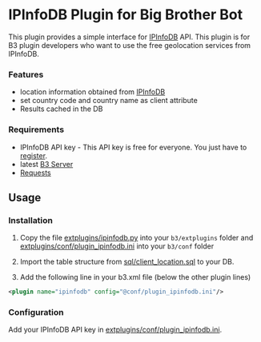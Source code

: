 IPInfoDB Plugin for Big Brother Bot
===================================

This plugin provides a simple interface for [IPInfoDB](http://ipinfodb.com) API.
This plugin is for B3 plugin developers who want to use the free geolocation services from IPInfoDB.

### Features
- location information obtained from [IPInfoDB](http://ipinfodb.com)
- set country code and country name as client attribute
- Results cached in the DB

### Requirements
- IPInfoDB API key - This API key is free for everyone. You just have to [register](http://ipinfodb.com/register.php).
- latest [B3 Server](http://bigbrotherbot.net)
- [Requests](http://docs.python-requests.org/en/latest/user/install/#install)

Usage
-----

### Installation
1. Copy the file [extplugins/ipinfodb.py](extplugins/ipinfodb.py) into your `b3/extplugins` folder and
[extplugins/conf/plugin_ipinfodb.ini](extplugins/conf/plugin_ipinfodb.ini) into your `b3/conf` folder

2. Import the table structure from [sql/client_location.sql](sql/client_location.sql) to your DB.

3. Add the following line in your b3.xml file (below the other plugin lines)
  ```xml
  <plugin name="ipinfodb" config="@conf/plugin_ipinfodb.ini"/>
  ```

### Configuration
Add your IPInfoDB API key in [extplugins/conf/plugin_ipinfodb.ini](extplugins/conf/plugin_ipinfodb.ini).

